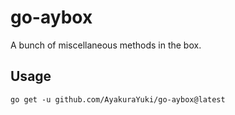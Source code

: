 # go-aybox

A bunch of miscellaneous methods in the box.

## Usage

```shell
go get -u github.com/AyakuraYuki/go-aybox@latest
```
